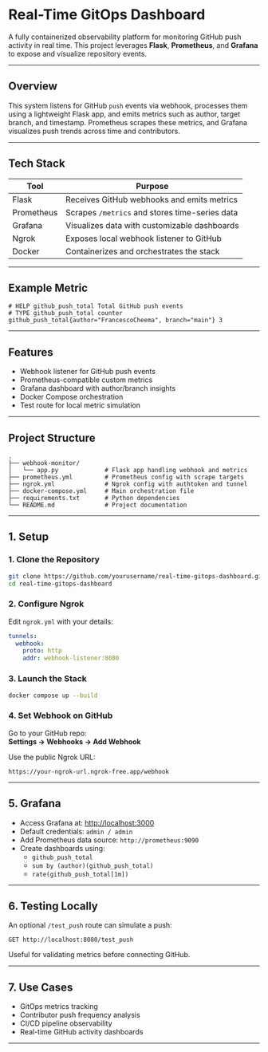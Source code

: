
# Real-Time GitOps Dashboard

A fully containerized observability platform for monitoring GitHub push activity in real time. This project leverages **Flask**, **Prometheus**, and **Grafana** to expose and visualize repository events.

---

## Overview

This system listens for GitHub `push` events via webhook, processes them using a lightweight Flask app, and emits metrics such as author, target branch, and timestamp. Prometheus scrapes these metrics, and Grafana visualizes push trends across time and contributors.

---

## Tech Stack

| Tool         | Purpose                                  |
|--------------|-------------------------------------------|
| Flask        | Receives GitHub webhooks and emits metrics |
| Prometheus   | Scrapes `/metrics` and stores time-series data |
| Grafana      | Visualizes data with customizable dashboards |
| Ngrok        | Exposes local webhook listener to GitHub |
| Docker       | Containerizes and orchestrates the stack |

---

## Example Metric

```text
# HELP github_push_total Total GitHub push events
# TYPE github_push_total counter
github_push_total{author="FrancescoCheema", branch="main"} 3
```

---

## Features

- Webhook listener for GitHub push events
- Prometheus-compatible custom metrics
- Grafana dashboard with author/branch insights
- Docker Compose orchestration
- Test route for local metric simulation

---

## Project Structure

```
.
├── webhook-monitor/
│   └── app.py             # Flask app handling webhook and metrics
├── prometheus.yml         # Prometheus config with scrape targets
├── ngrok.yml              # Ngrok config with authtoken and tunnel
├── docker-compose.yml     # Main orchestration file
├── requirements.txt       # Python dependencies
└── README.md              # Project documentation
```

---

## 1. Setup

### 1. Clone the Repository

```bash
git clone https://github.com/yourusername/real-time-gitops-dashboard.git
cd real-time-gitops-dashboard
```

### 2. Configure Ngrok

Edit `ngrok.yml` with your details:
```yaml
tunnels:
  webhook:
    proto: http
    addr: webhook-listener:8080
```

### 3. Launch the Stack

```bash
docker compose up --build
```

### 4. Set Webhook on GitHub

Go to your GitHub repo:  
**Settings → Webhooks → Add Webhook**

Use the public Ngrok URL:
```
https://your-ngrok-url.ngrok-free.app/webhook
```

---

## 5. Grafana

- Access Grafana at: [http://localhost:3000](http://localhost:3000)
- Default credentials: `admin / admin`
- Add Prometheus data source: `http://prometheus:9090`
- Create dashboards using:
  - `github_push_total`
  - `sum by (author)(github_push_total)`
  - `rate(github_push_total[1m])`

---

## 6. Testing Locally

An optional `/test_push` route can simulate a push:

```
GET http://localhost:8080/test_push
```

Useful for validating metrics before connecting GitHub.

---

## 7. Use Cases

- GitOps metrics tracking
- Contributor push frequency analysis
- CI/CD pipeline observability
- Real-time GitHub activity dashboards

---

